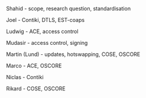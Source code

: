 Shahid - scope, research question, standardisation

Joel - Contiki, DTLS, EST-coaps

Ludwig - ACE, access control

Mudasir - access control, signing

Martin (Lund) - updates, hotswapping, COSE, OSCORE

Marco - ACE, OSCORE

Niclas - Contiki

Rikard - COSE, OSCORE